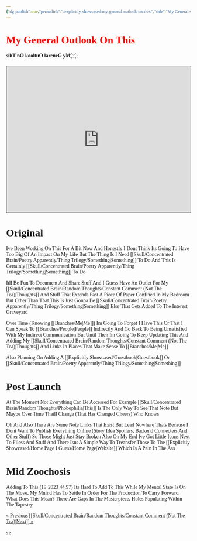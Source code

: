 ```yaml
---
{"dg-publish":true,"permalink":"/explicitly-showcased/my-general-outlook-on-this/","title":"My General Outlook On This","tags":["Tagless"],"dgShowToc":true,"noteIcon":""}
---
```


<style id="Force_Custom_Fonts" type="text/css">@font-face{font-style:normal;font-family:"Merriweather";src:local("Merriweather")}@font-face{font-style:bolder;font-family:"Merriweather";src:local("Merriweather")}@font-face{font-style:normal;font-family:"Merriweather";src:local("Merriweather");unicode-range:U+0-FF,U+2E80-9FFF,U+F900-FAFF,U+FE30-FE4F,U+20000-2FA1F}@font-face{font-style:bolder;font-family:"Merriweather";src:local("Merriweather");unicode-range:U+0-FF,U+2E80-9FFF,U+F900-FAFF,U+FE30-FE4F,U+20000-2FA1F}@font-face{font-style:normal;font-family:"Merriweather";src:local("Merriweather");unicode-range:U+0-FF}@font-face{font-style:bolder;font-family:"Merriweather";src:local("Merriweather");unicode-range:U+0-FF}:not(pre):not(code):not(textarea):not(tt):not(kbd):not(samp):not(var){font-family:"Merriweather"!important}pre,code,textarea,tt,kbd,samp,var{font-family:monospace!important}pre *,code *,textarea *,tt *,kbd *,samp *,var *{font-family:monospace!important}</style>

# <span style="color:#FF0000">My General Outlook On This</span>
#### ‫‬‭‮‪‫‬‭‮҉   ‫‬‭‮҉‫‬‭‮‪‫‬‭‮ My General Outlook On This

<div><iframe allowfullscreen="" width="100%" height="400px" frameborder="1" name="myiFrame" style="border:1px #000000 solid;" src="https://plaza.one/" sandbox="allow-forms allow-modals allow-presentation allow-popups allow-same-origin allow-scripts"></iframe></div>

# Original
Ive Been Working On This For A Bit Now And Honestly I Dont Think Its Going To Have Too Big Of An Impact On My Life But The Thing Is I Need [[Skull/Concentrated Brain/Poetry Apparently/Thing Trilogy/Something\|Something]] To Do And This Is Certainly [[Skull/Concentrated Brain/Poetry Apparently/Thing Trilogy/Something\|Something]] To Do

Itll Be Fun To Document And Share Stuff And I Guess Have An Outlet For My [[Skull/Concentrated Brain/Random Thoughts/Constant Comment (Not The Tea)\|Thoughts]] And Stuff That Extends Past A Piece Of Paper Confined In My Bedroom But Other Than That This Is Just Gonna Be [[Skull/Concentrated Brain/Poetry Apparently/Thing Trilogy/Something\|Something]] Else That Gets Added To The Interest Graveyard

Over Time (Knowing [[Branches/Me\|Me]]) Im Going To Forget I Have This Or That I Can Speak To [[Branches/People\|People]] Indirectly And Go Back To Being Unsatisfied With My Indirect Communication But Until Then Im Going To Keep Updating This And Adding My [[Skull/Concentrated Brain/Random Thoughts/Constant Comment (Not The Tea)\|Thoughts]] And Links In Places That Make Sense To [[Branches/Me\|Me]]


Also Planning On Adding A [[Explicitly Showcased/Guestbook\|Guestbook]] Or [[Skull/Concentrated Brain/Poetry Apparently/Thing Trilogy/Something\|Something]]

# Post Launch
At The Moment Not Everything Can Be Accessed
For Example [[Skull/Concentrated Brain/Random Thoughts/Phobophilia\|This]] Is The Only Way To See That Note
But Maybe Over Time Thatll Change (That Has Changed Cheers)
Who Knows

Oh And Also There Are Some Note Links That Exist But Lead Nowhere
Thats Because I Dont Want To Publish Everything Online (Story Idea Spoilers, Backend Connecters And Other Stuff) So Those Might Just Stay Broken
Also On My End Ive Got Little Icons Next To Filess And Stuff And There Isnt A Simple Way To Treansfer Those To The [[Explicitly Showcased/Home Page I Guess/Home Page\|Website]] Which Is A Pain In The Ass

# Mid Zoochosis
Adding To This (19·2023 44.97) Its Hard To Add To This While My Mental State Is On The Move, My Mnind Has To Settle In Order For The Production To Carry Forward
What Does This Mean? There Are Gaps In The Masterpiece, Holes Populating Within The Tapestry


<a href="#" class="previous">&laquo; Previous</a>
<a href="#" class="next">[[Skull/Concentrated Brain/Random Thoughts/Constant Comment (Not The Tea)\|Next]] &raquo;</a>

<a href="#" class="previous round">&#8249;</a>
<a href="#" class="next round">&#8250;</a>